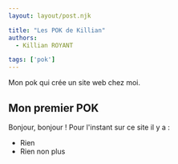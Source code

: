 ```yaml
---
layout: layout/post.njk

title: "Les POK de Killian"
authors:
  - Killian ROYANT

tags: ['pok']
---
```


<!-- début résumé -->

Mon pok qui crée un site web chez moi.
<!-- fin résumé -->

## Mon premier POK

Bonjour, bonjour ! Pour l'instant sur ce site il y a :

- Rien
- Rien non plus
